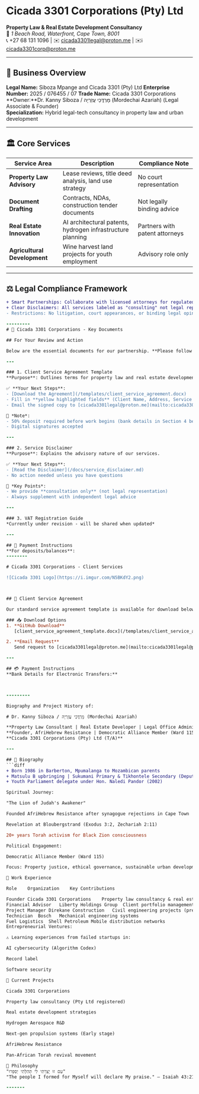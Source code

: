 # Cicada 3301 Corporations (Pty) Ltd

**Property Law & Real Estate Development Consultancy**  
📍 *1 Beach Road, Waterfront, Cape Town, 8001*  
📞 +27 68 131 1096 | ✉️ cicada3301legal@proton.me | ✉️ℹ️ cicada3301corp@proton.me 

---

## 📌 Business Overview
**Legal Name:** Siboza Mpange and Cicada 3301 (Pty) Ltd 
**Enterprise Number:** 2025 / 076455 / 07
**Trade Name:** Cicada 3301 Corporations  
**Owner:**Dr. Kanny Siboza / מָרְדֳּכַי עֲזַרְיָה (Mordechai Azariah)  (Legal Associate & Founder)  
**Specialization:** Hybrid legal-tech consultancy in property law and urban development  

---

## 🏛 Core Services
| Service Area                | Description                                                                 | Compliance Note                          |
|-----------------------------|-----------------------------------------------------------------------------|------------------------------------------|
| **Property Law Advisory**   | Lease reviews, title deed analysis, land use strategy                      | No court representation                 |
| **Document Drafting**       | Contracts, NDAs, construction tender documents                             | Not legally binding advice              |
| **Real Estate Innovation**  | AI architectural patents, hydrogen infrastructure planning                 | Partners with patent attorneys          |
| **Agricultural Development**| Wine harvest land projects for youth employment                            | Advisory role only                      |

---

## ⚖️ Legal Compliance Framework
```diff
+ Smart Partnerships: Collaborate with licensed attorneys for regulated work
+ Clear Disclaimers: All services labeled as "consulting" not legal representation
- Restrictions: No litigation, court appearances, or binding legal opinions

---------
# 📑 Cicada 3301 Corporations - Key Documents

## For Your Review and Action

Below are the essential documents for our partnership. **Please follow the instructions for each**:

---

### 1. Client Service Agreement Template  
**Purpose**: Outlines terms for property law and real estate development services.  

✅ **Your Next Steps**:  
- [Download the Agreement](/templates/client_service_agreement.docx)  
- Fill in **yellow highlighted fields** (Client Name, Address, Service Selection)  
- Email the signed copy to [cicada3301legal@proton.me](mailto:cicada3301legal@proton.me)  

📌 *Note*:  
- 50% deposit required before work begins (bank details in Section 4 below)  
- Digital signatures accepted  

---

### 2. Service Disclaimer  
**Purpose**: Explains the advisory nature of our services.  

✅ **Your Next Steps**:  
- [Read the Disclaimer](/docs/service_disclaimer.md)  
- No action needed unless you have questions  

🔐 *Key Points*:  
- We provide **consultation only** (not legal representation)  
- Always supplement with independent legal advice  

---

### 3. VAT Registration Guide  
*Currently under revision - will be shared when updated*  

---

## 🏦 Payment Instructions  
**For deposits/balances**:  
--------

# Cicada 3301 Corporations - Client Services

![Cicada 3301 Logo](https://i.imgur.com/N5BKdY2.png)



## 📄 Client Service Agreement

Our standard service agreement template is available for download below. This document outlines terms for property law consultancy and real estate development services.

### 📥 Download Options
1. **GitHub Download**  
   [client_service_agreement_template.docx](/templates/client_service_agreement.docx) *(Right-click → "Save Link As")*

2. **Email Request**  
   Send request to [cicada3301legal@proton.me](mailto:cicada3301legal@proton.me) with subject "Agreement Template Request"

---

## 💳 Payment Instructions
**Bank Details for Electronic Transfers:**



---------

Biography and Project History of:

# Dr. Kanny Siboza / מָרְדֳּכַי עֲזַרְיָה (Mordechai Azariah)

**Property Law Consultant | Real Estate Developer | Legal Office Administrator**  
**Founder, AfriHebrew Resistance | Democratic Alliance Member (Ward 115)**  
**Cicada 3301 Corporations (Pty) Ltd (T/A)**  

---

## 📜 Biography
```diff
+ Born 1986 in Barberton, Mpumalanga to Mozambican parents
+ Matsulu B upbringing | Sukumani Primary & Tikhontele Secondary (Deputy President 2002)
+ Youth Parliament delegate under Hon. Naledi Pandor (2002)

Spiritual Journey:

"The Lion of Judah's Awakener"

Founded AfriHebrew Resistance after synagogue rejections in Cape Town

Revelation at Bloubergstrand (Exodus 3:2, Zechariah 2:11)

20+ years Torah activism for Black Zion consciousness

Political Engagement:

Democratic Alliance Member (Ward 115)

Focus: Property justice, ethical governance, sustainable urban development

💼 Work Experience

Role	Organization	Key Contributions

Founder	Cicada 3301 Corporations	Property law consultancy & real estate development
Financial Advisor	Liberty Holdings Group	Client portfolio management
Project Manager	Direkane Construction	Civil engineering projects (pre-liquidation)
Technician	Bosch	Mechanical engineering systems
Fuel Logistics	Shell Petroleum	Mobile distribution networks
Entrepreneurial Ventures:

⚠️ Learning experiences from failed startups in:

AI cybersecurity (Algorithm Codex)

Record label

Software security

🚀 Current Projects

Cicada 3301 Corporations

Property law consultancy (Pty Ltd registered)

Real estate development strategies

Hydrogen Aerospace R&D

Next-gen propulsion systems (Early stage)

AfriHebrew Resistance

Pan-African Torah revival movement

🧠 Philosophy
"עַם זוּ יָצַרְתִּי לִי תְּהִלָּתִי יְסַפֵּרוּ"
"The people I formed for Myself will declare My praise." — Isaiah 43:21

-------


